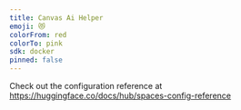 ```yaml
---
title: Canvas Ai Helper
emoji: 😻
colorFrom: red
colorTo: pink
sdk: docker
pinned: false
---
```


Check out the configuration reference at https://huggingface.co/docs/hub/spaces-config-reference
